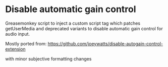 # Disable automatic gain control

Greasemonkey script to inject a custom script tag which patches getUserMedia and deprecated variants
to disable automatic gain control for audio input.

Mostly ported from:
https://github.com/joeywatts/disable-autogain-control-extension

with minor subjective formatting changes
